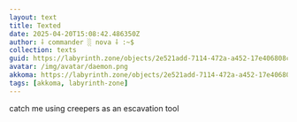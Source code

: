```yaml
---
layout: text
title: Texted
date: 2025-04-20T15:08:42.486350Z
author: ⸸ commander ░ nova ⸸ :~$
collection: texts
guid: https://labyrinth.zone/objects/2e521add-7114-472a-a452-17e406808c26
avatar: /img/avatar/daemon.png
akkoma: https://labyrinth.zone/objects/2e521add-7114-472a-a452-17e406808c26
tags: [akkoma, labyrinth-zone]
---
```


<p>catch me using creepers as an escavation tool</p>